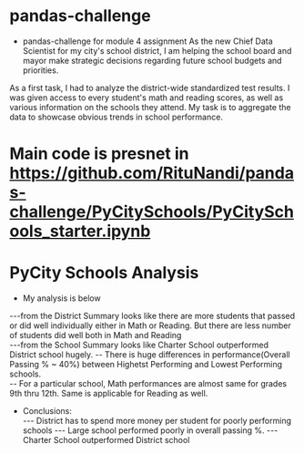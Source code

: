 # pandas-challenge
- pandas-challenge for module 4 assignment
As the new Chief Data Scientist for my city's school district, I am helping the school board and mayor make strategic decisions regarding future school budgets and priorities.

As a first task, I had to analyze the district-wide standardized test results. I was given access to every student's math and reading scores, as well as various information on the schools they attend. My task is to aggregate the data to showcase obvious trends in school performance.

# Main code is presnet in https://github.com/RituNandi/pandas-challenge/PyCitySchools/PyCitySchools_starter.ipynb

# PyCity Schools Analysis

- My analysis is below 
  
---from the District Summary looks like there are more students that passed or did well individually either in Math or Reading. But there are less number of students did well both in Math and Reading                                                                                 
---from the School Summary looks like Charter School outperformed District school hugely. 
--   There is huge differences in performance(Overall Passing % ~ 40%) between Highetst Performing and Lowest Performing schools.                                                                  
--   For a particular school, Math performances are almost same for grades 9th thru 12th. Same is applicable for Reading as well.                                                                 
                                                                                                 
- Conclusions:                                                  
---    District has to spend more money per student for poorly performing schools
---    Large school performed poorly in overall passing %.
---    Charter School outperformed District school 
